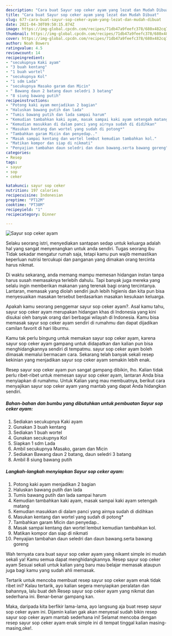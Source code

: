 ```yaml
---
description: "Cara buat Sayur sop ceker ayam yang lezat dan Mudah Dibuat"
title: "Cara buat Sayur sop ceker ayam yang lezat dan Mudah Dibuat"
slug: 677-cara-buat-sayur-sop-ceker-ayam-yang-lezat-dan-mudah-dibuat
date: 2021-04-30T09:50:15.874Z
image: https://img-global.cpcdn.com/recipes/71db47a9feefc378/680x482cq70/sayur-sop-ceker-ayam-foto-resep-utama.jpg
thumbnail: https://img-global.cpcdn.com/recipes/71db47a9feefc378/680x482cq70/sayur-sop-ceker-ayam-foto-resep-utama.jpg
cover: https://img-global.cpcdn.com/recipes/71db47a9feefc378/680x482cq70/sayur-sop-ceker-ayam-foto-resep-utama.jpg
author: Noah Bowers
ratingvalue: 4.5
reviewcount: 14
recipeingredient:
- "secukupnya Kaki ayam"
- "3 buah kentang"
- "1 buah wortel"
- "secukupnya Kol"
- "1 sdm Lada"
- "secukupnya Masako garam dan Micin"
- " Bawang daun 2 batang daun seledri 3 batang"
- "8 siung bawang putih"
recipeinstructions:
- "Potong kaki ayam menjadikan 2 bagian"
- "Haluskan bawang putih dan lada"
- "Tumis bawang putih dan lada sampai harum"
- "Kemudian tambahkan kaki ayam, masak sampai kaki ayam setengah matang"
- "Kemudian masukkan di dalam panci yang airnya sudah di didihkan"
- "Masukan kentang dan wortel yang sudah di potong*"
- "Tambahkan garam Micin dan penyedap.."
- "Masak sampai kentang dan wortel lembut kemudian tambahkan kol."
- "Matikan kompor dan siap di nikmati"
- "Penyajian tambahan daun seledri dan daun bawang.serta bawang goreng"
categories:
- Resep
tags:
- sayur
- sop
- ceker

katakunci: sayur sop ceker 
nutrition: 197 calories
recipecuisine: Indonesian
preptime: "PT12M"
cooktime: "PT38M"
recipeyield: "1"
recipecategory: Dinner

---
```



![Sayur sop ceker ayam](https://img-global.cpcdn.com/recipes/71db47a9feefc378/680x482cq70/sayur-sop-ceker-ayam-foto-resep-utama.jpg)

Selaku seorang istri, menyediakan santapan sedap untuk keluarga adalah hal yang sangat menyenangkan untuk anda sendiri. Tugas seorang ibu Tidak sekadar mengatur rumah saja, tetapi kamu pun wajib memastikan keperluan nutrisi tercukupi dan panganan yang dimakan orang tercinta harus nikmat.

Di waktu  sekarang, anda memang mampu memesan hidangan instan tanpa harus susah memasaknya terlebih dahulu. Tapi banyak juga mereka yang selalu ingin memberikan makanan yang terenak bagi orang tercintanya. Lantaran, memasak yang diolah sendiri jauh lebih higienis dan kita pun bisa menyesuaikan masakan tersebut berdasarkan masakan kesukaan keluarga. 



Apakah kamu seorang penggemar sayur sop ceker ayam?. Asal kamu tahu, sayur sop ceker ayam merupakan hidangan khas di Indonesia yang kini disukai oleh banyak orang dari berbagai wilayah di Indonesia. Kamu bisa memasak sayur sop ceker ayam sendiri di rumahmu dan dapat dijadikan camilan favorit di hari liburmu.

Kamu tak perlu bingung untuk memakan sayur sop ceker ayam, karena sayur sop ceker ayam gampang untuk didapatkan dan kalian pun bisa menghidangkannya sendiri di tempatmu. sayur sop ceker ayam boleh dimasak memalui bermacam cara. Sekarang telah banyak sekali resep kekinian yang menjadikan sayur sop ceker ayam semakin lebih enak.

Resep sayur sop ceker ayam pun sangat gampang dibikin, lho. Kalian tidak perlu ribet-ribet untuk memesan sayur sop ceker ayam, lantaran Anda bisa menyiapkan di rumahmu. Untuk Kalian yang mau membuatnya, berikut cara menyajikan sayur sop ceker ayam yang mantab yang dapat Anda hidangkan sendiri.

<!--inarticleads1-->

##### Bahan-bahan dan bumbu yang dibutuhkan untuk pembuatan Sayur sop ceker ayam:

1. Sediakan secukupnya Kaki ayam
1. Gunakan 3 buah kentang
1. Sediakan 1 buah wortel
1. Gunakan secukupnya Kol
1. Siapkan 1 sdm Lada
1. Ambil secukupnya Masako, garam dan Micin
1. Sediakan  Bawang daun 2 batang, daun seledri 3 batang
1. Ambil 8 siung bawang putih




<!--inarticleads2-->

##### Langkah-langkah menyiapkan Sayur sop ceker ayam:

1. Potong kaki ayam menjadikan 2 bagian
1. Haluskan bawang putih dan lada
1. Tumis bawang putih dan lada sampai harum
1. Kemudian tambahkan kaki ayam, masak sampai kaki ayam setengah matang
1. Kemudian masukkan di dalam panci yang airnya sudah di didihkan
1. Masukan kentang dan wortel yang sudah di potong*
1. Tambahkan garam Micin dan penyedap..
1. Masak sampai kentang dan wortel lembut kemudian tambahkan kol.
1. Matikan kompor dan siap di nikmati
1. Penyajian tambahan daun seledri dan daun bawang.serta bawang goreng




Wah ternyata cara buat sayur sop ceker ayam yang nikamt simple ini mudah sekali ya! Kamu semua dapat menghidangkannya. Resep sayur sop ceker ayam Sesuai sekali untuk kalian yang baru mau belajar memasak ataupun juga bagi kamu yang sudah ahli memasak.

Tertarik untuk mencoba membuat resep sayur sop ceker ayam enak tidak ribet ini? Kalau tertarik, ayo kalian segera menyiapkan peralatan dan bahannya, lalu buat deh Resep sayur sop ceker ayam yang nikmat dan sederhana ini. Benar-benar gampang kan. 

Maka, daripada kita berfikir lama-lama, ayo langsung aja buat resep sayur sop ceker ayam ini. Dijamin kalian gak akan menyesal sudah bikin resep sayur sop ceker ayam mantab sederhana ini! Selamat mencoba dengan resep sayur sop ceker ayam enak simple ini di tempat tinggal kalian masing-masing,oke!.


